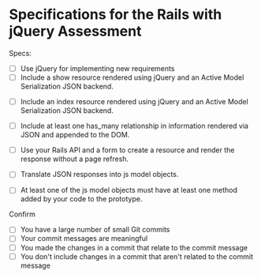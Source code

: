 # Specifications for the Rails with jQuery Assessment

Specs:
- [ ] Use jQuery for implementing new requirements
- [ ] Include a show resource rendered using jQuery and an Active Model Serialization JSON backend.

[//]: # (users#show)
- [ ] Include an index resource rendered using jQuery and an Active Model Serialization JSON backend.

[//]: # (achievements#index)
- [ ] Include at least one has_many relationship in information rendered via JSON and appended to the DOM.

[//]: # (news_feed#index)
- [ ] Use your Rails API and a form to create a resource and render the response without a page refresh.

[//]: # (achievements#create)
- [ ] Translate JSON responses into js model objects.

[//]: # (make news_feed items into js class objects, maybe use handlerbars for templating)
- [ ] At least one of the js model objects must have at least one method added by your code to the prototype.

[//]: # (news_feed javascript class can have timeSincePosted method which is updated every 1000 milliseconds)

Confirm
- [ ] You have a large number of small Git commits
- [ ] Your commit messages are meaningful
- [ ] You made the changes in a commit that relate to the commit message
- [ ] You don't include changes in a commit that aren't related to the commit message